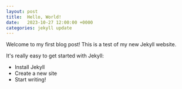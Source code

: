 ```yaml
---
layout: post
title:  Hello, World!
date:   2023-10-27 12:00:00 +0000
categories: jekyll update
---
```


Welcome to my first blog post! This is a test of my new Jekyll website.

It's really easy to get started with Jekyll:

*   Install Jekyll
*   Create a new site
*   Start writing!
